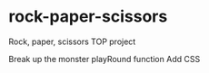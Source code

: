 # rock-paper-scissors
Rock, paper, scissors TOP project

Break up the monster playRound function
Add CSS